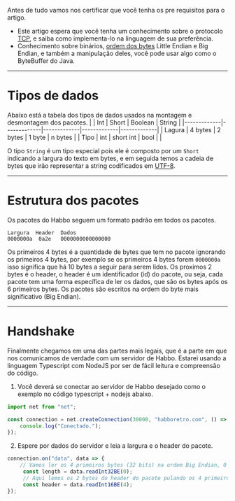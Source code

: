 Antes de tudo vamos nos certificar que você tenha os pre requisitos para o artigo.

- Este artigo espera que você tenha um conhecimento sobre o protocolo [TCP](https://pt.wikipedia.org/wiki/Protocolo_de_Controle_de_Transmiss%C3%A3o), e saiba como implementa-lo na linguagem de sua preferência.
- Conhecimento sobre binários, [ordem dos bytes](https://pt.wikipedia.org/wiki/Extremidade_(ordena%C3%A7%C3%A3o)) Little Endian e Big Endian, e também a manipulação deles, você pode usar algo como o ByteBuffer do Java.

---
# Tipos de dados
Abaixo está a tabela dos tipos de dados usados na montagem e desmontagem dos pacotes.
|             | Int         | Short       | Boolean     | String      |
|-------------|-------------|-------------|-------------|-------------|
| Lagura      | 4 bytes     | 2 bytes     | 1 byte      | n bytes     |
| Tipo        | int         | short int   | bool        |             |

O tipo `String` é um tipo especial pois ele é composto por um `Short` indicando a largura do texto em bytes, e em seguida temos a cadeia de bytes que irão representar a string codificados em [UTF-8](https://pt.wikipedia.org/wiki/UTF-8).

---

# Estrutura dos pacotes
Os pacotes do Habbo seguem um formato padrão em todos os pacotes.
```
Largura  Header  Dados
0000000a  0a2e   0000000000000000
```
Os primeiros 4 bytes é a quantidade de bytes que tem no pacote ignorando os primeiros 4 bytes, por exemplo se os primeiros 4 bytes forem `0000000a` isso significa que há 10 bytes a seguir para serem lidos. Os proximos 2 bytes é o header, o header é um identificador (id) do pacote, ou seja, cada pacote tem uma forma específica de ler os dados, que são os bytes após os 6 primeiros bytes. Os pacotes são escritos na ordem do byte mais significativo (Big Endian).

---

# Handshake

Finalmente chegamos em uma das partes mais legais, que é a parte em que nos comunicamos de verdade com um servidor de Habbo. Estarei usando a linguagem Typescript com NodeJS por ser de fácil leitura e compreensão do código.

1. Você deverá se conectar ao servidor de Habbo desejado como o exemplo no código typescript + nodejs abaixo.
```ts
import net from "net";

const connection = net.createConnection(30000, "habboretro.com", () => {
    console.log("Conectado.");
});
```
2. Espere por dados do servidor e leia a largura e o header do pacote.
```ts
connection.on("data", data => {
    // Vamos ler os 4 primeiros bytes (32 bits) na ordem Big Endian, 0 é o offset
     const length = data.readInt32BE(0);
     // Aqui lemos os 2 bytes do header do pacote pulando os 4 primeiros bytes
     const header = data.readInt16BE(4);
});
```
